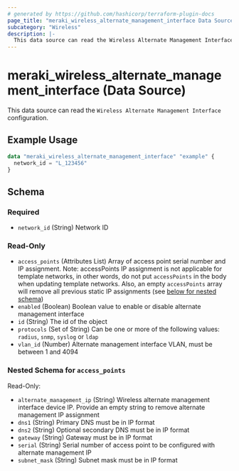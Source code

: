 ```yaml
---
# generated by https://github.com/hashicorp/terraform-plugin-docs
page_title: "meraki_wireless_alternate_management_interface Data Source - terraform-provider-meraki"
subcategory: "Wireless"
description: |-
  This data source can read the Wireless Alternate Management Interface configuration.
---
```


# meraki_wireless_alternate_management_interface (Data Source)

This data source can read the `Wireless Alternate Management Interface` configuration.

## Example Usage

```terraform
data "meraki_wireless_alternate_management_interface" "example" {
  network_id = "L_123456"
}
```

<!-- schema generated by tfplugindocs -->
## Schema

### Required

- `network_id` (String) Network ID

### Read-Only

- `access_points` (Attributes List) Array of access point serial number and IP assignment. Note: accessPoints IP assignment is not applicable for template networks, in other words, do not put `accessPoints` in the body when updating template networks. Also, an empty `accessPoints` array will remove all previous static IP assignments (see [below for nested schema](#nestedatt--access_points))
- `enabled` (Boolean) Boolean value to enable or disable alternate management interface
- `id` (String) The id of the object
- `protocols` (Set of String) Can be one or more of the following values: `radius`, `snmp`, `syslog` or `ldap`
- `vlan_id` (Number) Alternate management interface VLAN, must be between 1 and 4094

<a id="nestedatt--access_points"></a>
### Nested Schema for `access_points`

Read-Only:

- `alternate_management_ip` (String) Wireless alternate management interface device IP. Provide an empty string to remove alternate management IP assignment
- `dns1` (String) Primary DNS must be in IP format
- `dns2` (String) Optional secondary DNS must be in IP format
- `gateway` (String) Gateway must be in IP format
- `serial` (String) Serial number of access point to be configured with alternate management IP
- `subnet_mask` (String) Subnet mask must be in IP format
